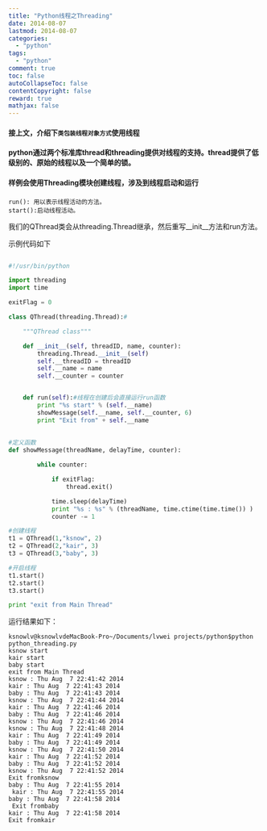 ```yaml
---
title: "Python线程之Threading"
date: 2014-08-07
lastmod: 2014-08-07
categories:
  - "python"
tags:
  - "python"
comment: true
toc: false
autoCollapseToc: false
contentCopyright: false
reward: true
mathjax: false
---
```



#### 接上文，介绍下`类包装线程对象方式`使用线程

#### python通过两个标准库thread和threading提供对线程的支持。thread提供了低级别的、原始的线程以及一个简单的锁。

#### 样例会使用Threading模块创建线程，涉及到线程启动和运行    
    run(): 用以表示线程活动的方法。
    start():启动线程活动。


我们的QThread类会从threading.Thread继承，然后重写__init__方法和run方法。

示例代码如下

```  python

#!/usr/bin/python

import threading
import time

exitFlag = 0

class QThread(threading.Thread):#

	"""QThread class"""

	def __init__(self, threadID, name, counter):
		threading.Thread.__init__(self)
		self.__threadID = threadID
		self.__name = name
		self.__counter = counter


	def run(self):#线程在创建后会直接运行run函数 
		print "%s start" % (self.__name)
		showMessage(self.__name, self.__counter, 6)
		print "Exit from" + self.__name
	
	
#定义函数
def showMessage(threadName, delayTime, counter):

		while counter:

			if exitFlag:
				thread.exit()

			time.sleep(delayTime)
			print "%s : %s" % (threadName, time.ctime(time.time()) )
			counter -= 1

#创建线程
t1 = QThread(1,"ksnow", 2)
t2 = QThread(2,"kair", 3)
t3 = QThread(3,"baby", 3)

#开启线程
t1.start()
t2.start()
t3.start()

print "exit from Main Thread"


```

运行结果如下：

    ksnowlv@ksnowlvdeMacBook-Pro~/Documents/lvwei projects/python$python python_threading.py 
    ksnow start
    kair start
    baby start
    exit from Main Thread
    ksnow : Thu Aug  7 22:41:42 2014
    kair : Thu Aug  7 22:41:43 2014
    baby : Thu Aug  7 22:41:43 2014
    ksnow : Thu Aug  7 22:41:44 2014
    kair : Thu Aug  7 22:41:46 2014
    baby : Thu Aug  7 22:41:46 2014
    ksnow : Thu Aug  7 22:41:46 2014
    ksnow : Thu Aug  7 22:41:48 2014
    kair : Thu Aug  7 22:41:49 2014
    baby : Thu Aug  7 22:41:49 2014
    ksnow : Thu Aug  7 22:41:50 2014
    kair : Thu Aug  7 22:41:52 2014
    baby : Thu Aug  7 22:41:52 2014
    ksnow : Thu Aug  7 22:41:52 2014
    Exit fromksnow
    baby : Thu Aug  7 22:41:55 2014
     kair : Thu Aug  7 22:41:55 2014
    baby : Thu Aug  7 22:41:58 2014
     Exit frombaby
    kair : Thu Aug  7 22:41:58 2014
    Exit fromkair